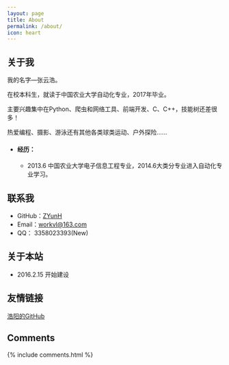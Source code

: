 ```yaml
---
layout: page
title: About
permalink: /about/
icon: heart
---
```


## 关于我

我的名字—张云浩。

在校本科生，就读于中国农业大学自动化专业，2017年毕业。

主要兴趣集中在Python、爬虫和网络工具、前端开发、C、C++，技能树还差很多！

热爱编程、摄影、游泳还有其他各类球类运动、户外探险......

* #### 经历：

  - 2013.6 中国农业大学电子信息工程专业，2014.6大类分专业进入自动化专业学习。

## 联系我

* GitHub：[ZYunH](https://github.com/ZYunH)
* Email：workvl@163.com
* QQ： 3358023393(New)

## 关于本站

- 2016.2.15 开始建设


## 友情链接

[浩阳的GitHub](https://github.com/Gaohaoyang/gaohaoyang.github.io) 

## Comments

{% include comments.html %}
